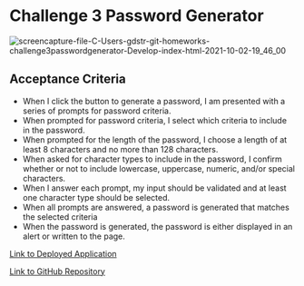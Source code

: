 # Challenge 3 Password Generator 
![screencapture-file-C-Users-gdstr-git-homeworks-challenge3passwordgenerator-Develop-index-html-2021-10-02-19_46_00](https://user-images.githubusercontent.com/90304692/135735560-4f741439-0041-41a7-92f2-5d7ba29af755.png)
## Acceptance Criteria
- When I click the button to generate a password, I am presented with a series of prompts for password criteria.
- When prompted for password criteria, I select which criteria to include in the password.
- When prompted for the length of the password, I choose a length of at least 8 characters and no more than 128 characters.
- When asked for character types to include in the password, I confirm whether or not to include lowercase, uppercase, numeric, and/or special characters.
- When I answer each prompt, my input should be validated and at least one character type should be selected.
- When all prompts are answered, a password is generated that matches the selected criteria
- When the password is generated, the password is either displayed in an alert or written to the page.

[Link to Deployed Application](https://gstrehlow.github.io/Challenge3PasswordGenerator/)

[Link to GitHub Repository](https://github.com/gstrehlow/Challenge3PasswordGenerator)
